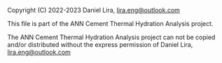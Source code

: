 Copyright (C) 2022-2023 Daniel Lira, lira.eng@outlook.com

This file is part of the ANN Cement Thermal Hydration Analysis project.

The ANN Cement Thermal Hydration Analysis project can not be copied and/or distributed without the express
permission of Daniel Lira, lira.eng@outlook.com
